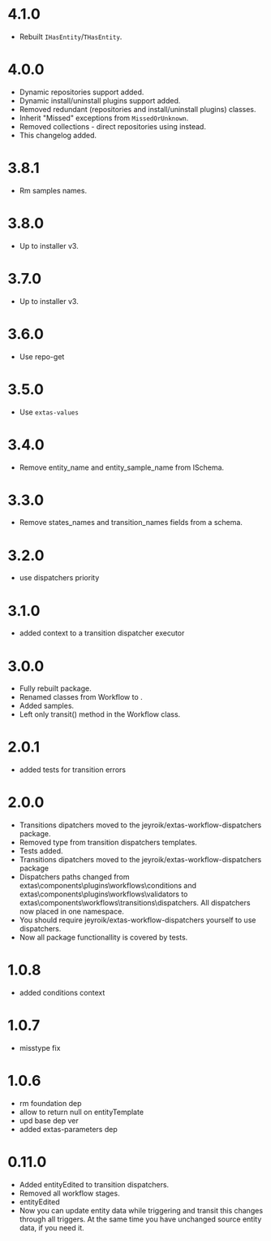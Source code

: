 # 4.1.0

- Rebuilt `IHasEntity`/`THasEntity`.

# 4.0.0

- Dynamic repositories support added.
- Dynamic install/uninstall plugins support added.
- Removed redundant (repositories and install/uninstall plugins) classes.
- Inherit "Missed" exceptions from `MissedOrUnknown`.
- Removed collections - direct repositories using instead. 
- This changelog added.

# 3.8.1

- Rm samples names.

# 3.8.0

- Up to installer v3.

# 3.7.0

- Up to installer v3.

# 3.6.0

- Use repo-get

# 3.5.0

- Use `extas-values`

# 3.4.0

- Remove entity_name and entity_sample_name from ISchema.

# 3.3.0

- Remove states_names and transition_names fields from a schema.

# 3.2.0

- use dispatchers priority

# 3.1.0

- added context to a transition dispatcher executor

# 3.0.0

- Fully rebuilt package.
- Renamed classes from Workflow<Something> to <Something>.
- Added samples.
- Left only transit() method in the Workflow class.

# 2.0.1

- added tests for transition errors

# 2.0.0

- Transitions dipatchers moved to the jeyroik/extas-workflow-dispatchers package.
- Removed type from transition dispatchers templates.
- Tests added.
- Transitions dipatchers moved to the jeyroik/extas-workflow-dispatchers package
- Dispatchers paths changed from extas\components\plugins\workflows\conditions and extas\components\plugins\workflows\validators to extas\components\workflows\transitions\dispatchers. All dispatchers now placed in one namespace.
- You should require jeyroik/extas-workflow-dispatchers yourself to use dispatchers.
- Now all package functionallity is covered by tests.

# 1.0.8

- added conditions context

# 1.0.7

- misstype fix

# 1.0.6

- rm foundation dep
- allow to return null on entityTemplate
- upd base dep ver
- added extas-parameters dep

# 0.11.0

- Added entityEdited to transition dispatchers.
- Removed all workflow stages.
- entityEdited
- Now you can update entity data while triggering and transit this changes through all triggers. At the same time you have unchanged source entity data, if you need it.